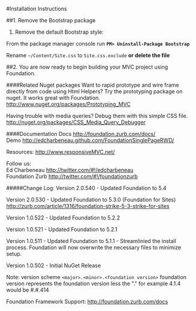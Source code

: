 #Installation Instructions

##1. Remove the Bootstrap package

1. Remove the default Bootstrap style:

From the package manager console run **`PM> Uninstall-Package Bootstrap`**

Rename `~/Content/Site.css` to `Site.css.exclude` **or delete the file**

##2. You are now ready to begin building your MVC project using Foundation.

####Related Nuget packages
Want to rapid prototype and wire frame directly from code using Html Helpers? 
Try the prototyping package on nuget. It works great with Foundation.
http://www.nuget.org/packages/Prototyping_MVC

Having trouble with media queries? Debug them with this simple CSS file.
http://nuget.org/packages/CSS_Media_Query_Debugger

####Documentation
Docs http://foundation.zurb.com/docs/  
Demo http://edcharbeneau.github.com/FoundationSinglePageRWD/

Resources: http://www.responsiveMVC.net/

Follow us:  
Ed Charbeneau http://twitter.com/#!/edcharbeneau  
Foundation Zurb http://twitter.com/#!/foundationzurb

#####Change Log:
Version 2.0.540
    - Updated Foundation to 5.4

Version 2.0.530 
    - Updated Foundation to 5.3.0 (Foundation for Sites) http://zurb.com/article/1316/foundation-strike-5-3-strike-for-sites

Version 1.0.522
    - Updated Foundation to 5.2.2
    
Version 1.0.521
    - Updated Foundation to 5.2.1

Version 1.0.511
    - Updated Foundation to 5.1.1
    - Streamlinied the install process. Foundation will now overwrite the necessary files to minimize setup.

Version 1.0.502
	- Initial NuGet Release

Note: version scheme `<major>.<minor>.<foundation version>`
foundation version represents the foundation version less the "." for example 4.1.4 would be #.#.414

Foundation Framework Support:
http://foundation.zurb.com/docs